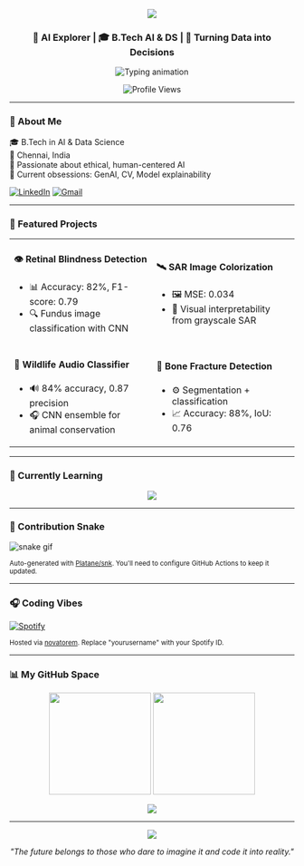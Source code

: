 <!-- 🔥 Gradient Banner -->
<p align="center">
  <img src="https://capsule-render.vercel.app/api?type=waving&color=9C27B0&height=200&section=header&text=Hi%20%F0%9F%91%8B%20I'm%20Janani%20Soundara%20Rajan&fontSize=35&fontColor=ffffff&animation=twinkling" />
</p>

<h3 align="center">🔬 AI Explorer | 🎓 B.Tech AI & DS | 🧠 Turning Data into Decisions</h3>

<p align="center">
  <img src="https://readme-typing-svg.demolab.com?font=Fira+Code&size=20&pause=1000&center=true&vCenter=true&width=500&lines=Final-year+AI+student.;ML%2C+DL%2C+NLP+practitioner.;Building+human-centered+AI.;Always+learning+%F0%9F%8C%B1" alt="Typing animation" />
</p>

<p align="center">
  <img src="https://komarev.com/ghpvc/?username=jananisoundararajan&label=Profile%20views&color=0e75b6&style=flat" alt="Profile Views" />
</p>

---

### 🌟 About Me

🎓 B.Tech in AI & Data Science  
📍 Chennai, India  
💬 Passionate about ethical, human-centered AI  
🌈 Current obsessions: GenAI, CV, Model explainability

[![LinkedIn](https://img.shields.io/badge/LinkedIn-blue?style=flat-square&logo=linkedin)](https://linkedin.com/in/jananisoundararajan)
[![Gmail](https://img.shields.io/badge/Email-red?style=flat-square&logo=gmail&logoColor=white)](mailto:jananisoundararajan18@gmail.com)

---

### 🧪 Featured Projects

<table>
  <tr>
    <td width="50%">
      <h4>👁️ Retinal Blindness Detection</h4>
      <ul>
        <li>📊 Accuracy: 82%, F1-score: 0.79</li>
        <li>🔍 Fundus image classification with CNN</li>
      </ul>
    </td>
    <td width="50%">
      <h4>🛰️ SAR Image Colorization</h4>
      <ul>
        <li>🖼️ MSE: 0.034</li>
        <li>🎯 Visual interpretability from grayscale SAR</li>
      </ul>
    </td>
  </tr>
  <tr>
    <td>
      <h4>🦉 Wildlife Audio Classifier</h4>
      <ul>
        <li>🔊 84% accuracy, 0.87 precision</li>
        <li>🎧 CNN ensemble for animal conservation</li>
      </ul>
    </td>
    <td>
      <h4>🦴 Bone Fracture Detection</h4>
      <ul>
        <li>⚙️ Segmentation + classification</li>
        <li>📈 Accuracy: 88%, IoU: 0.76</li>
      </ul>
    </td>
  </tr>
</table>

---

<h3>🌱 Currently Learning</h3>

<p align="center">
  <img src="https://readme-typing-svg.herokuapp.com?font=Fira+Code&duration=3000&pause=100&color=36BCF7&center=true&vCenter=true&width=450&lines=Large+Language+Models+%F0%9F%93%9A;LangChain+and+RAG+pipelines+%F0%9F%9A%80;Cloud+AI+Deployment+%F0%9F%93%A1;Explainable+AI+%F0%9F%93%8A;Building+AI+for+Social+Impact+%F0%9F%92%AA" />
</p>

---

### 🐍 Contribution Snake

![snake gif](https://github.com/jananisoundararajan/jananisoundararajan/blob/output/github-contribution-grid-snake.svg)

<sub>Auto-generated with [Platane/snk](https://github.com/Platane/snk). You'll need to configure GitHub Actions to keep it updated.</sub>

---

### 🎧 Coding Vibes

[![Spotify](https://novatorem-omega-six.vercel.app/api/spotify)](https://open.spotify.com/user/yourusername)

<sub>Hosted via [novatorem](https://github.com/novatorem/novatorem). Replace "yourusername" with your Spotify ID.</sub>

---

### 📊 My GitHub Space

<p align="center">
  <img src="https://github-readme-stats.vercel.app/api?username=jananisoundararajan&show_icons=true&theme=radical" height="180px"/>
  <img src="https://github-readme-streak-stats.herokuapp.com/?user=jananisoundararajan&theme=radical" height="180px"/>
</p>

<p align="center">
  <img src="https://github-readme-stats.vercel.app/api/top-langs/?username=jananisoundararajan&layout=compact&theme=radical" />
</p>

---

<p align="center">
  <img src="https://capsule-render.vercel.app/api?type=waving&color=9C27B0&height=120&section=footer"/>
</p>

<p align="center"><i>"The future belongs to those who dare to imagine it and code it into reality."</i></p>
